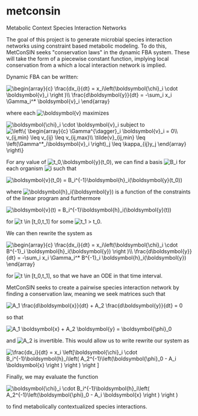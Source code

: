 # metconsin
Metabolic Context Species Interaction Networks

The goal of this project is to generate microbial species interaction networks using constraint based metabolic modeling. To do this, MetConSIN seeks "conservation laws" in the dynamic FBA system. These will take the form of a piecewise constant function, implying local conservation from a which a local interaction network is implied.

Dynamic FBA can be written:

<img src="https://latex.codecogs.com/gif.latex?\begin{array}{c}&space;\frac{dx_i}{dt}&space;=&space;x_i\left(\boldsymbol{\chi}_i&space;\cdot&space;\boldsymbol{v}_i&space;\right&space;)\\&space;\frac{d\boldsymbol{y}}{dt}&space;=&space;-\sum_i&space;x_i&space;\Gamma_i^*&space;\boldsymbol{v}_i&space;\end{array}" title="\begin{array}{c} \frac{dx_i}{dt} = x_i\left(\boldsymbol{\chi}_i \cdot \boldsymbol{v}_i \right )\\ \frac{d\boldsymbol{y}}{dt} = -\sum_i x_i \Gamma_i^* \boldsymbol{v}_i \end{array}" />

where each <img src="https://latex.codecogs.com/gif.latex?\boldsymbol{v}" title="\boldsymbol{v}" /> maximizes

<img src="https://latex.codecogs.com/gif.latex?\boldsymbol{\chi}_i&space;\cdot&space;\boldsymbol{v}_i" title="\boldsymbol{\chi}_i \cdot \boldsymbol{v}_i" />
subject to 
<img src="https://latex.codecogs.com/gif.latex?\left\{&space;\begin{array}{c}&space;\Gamma^{\dagger}_i&space;\boldsymbol{v}_i&space;=&space;0\\&space;v_{ij,min}&space;\leq&space;v_{ij}&space;\leq&space;v_{ij,max}\\&space;\tilde{v}_{ij,min}&space;\leq&space;\left(\Gamma^*_i\boldsymbol{v}_i&space;\right)_j&space;\leq&space;\kappa_{ij}y_j&space;\end{array}&space;\right\}" title="\left\{ \begin{array}{c} \Gamma^{\dagger}_i \boldsymbol{v}_i = 0\\ v_{ij,min} \leq v_{ij} \leq v_{ij,max}\\ \tilde{v}_{ij,min} \leq \left(\Gamma^*_i\boldsymbol{v}_i \right)_j \leq \kappa_{ij}y_j \end{array} \right\}" />

For any value of <img src="https://latex.codecogs.com/gif.latex?t_0,\boldsymbol{y}(t_0)" title="t_0,\boldsymbol{y}(t_0)" />, we can find a basis <img src="https://latex.codecogs.com/gif.latex?B_i" title="B_i" /> for each organism <img src="https://latex.codecogs.com/gif.latex?i" title="i" /> such that 

<img src="https://latex.codecogs.com/gif.latex?\boldsymbol{v}(t_0)&space;=&space;B_i^{-1}\boldsymbol{h}_i(\boldsymbol{y}(t_0))" title="\boldsymbol{v}(t_0) = B_i^{-1}\boldsymbol{h}_i(\boldsymbol{y}(t_0))" />

where <img src="https://latex.codecogs.com/gif.latex?\boldsymbol{h}_i(\boldsymbol{y})" title="\boldsymbol{h}_i(\boldsymbol{y})" /> is a function of the constraints of the linear program and furthermore  

<img src="https://latex.codecogs.com/gif.latex?\boldsymbol{v}(t)&space;=&space;B_i^{-1}\boldsymbol{h}_i(\boldsymbol{y}(t))" title="\boldsymbol{v}(t) = B_i^{-1}\boldsymbol{h}_i(\boldsymbol{y}(t))" />

for <img src="https://latex.codecogs.com/gif.latex?t&space;\in&space;[t_0,t_1]" title="t \in [t_0,t_1]" /> for some <img src="https://latex.codecogs.com/gif.latex?t_1&space;>&space;t_0" title="t_1 > t_0" />.

We can then rewrite the system as 

<img src="https://latex.codecogs.com/gif.latex?\begin{array}{c}&space;\frac{dx_i}{dt}&space;=&space;x_i\left(\boldsymbol{\chi}_i&space;\cdot&space;B^{-1}_i&space;\boldsymbol{h}_i(\boldsymbol{y})&space;\right&space;)\\&space;\frac{d\boldsymbol{y}}{dt}&space;=&space;-\sum_i&space;x_i&space;\Gamma_i^*&space;B^{-1}_i&space;\boldsymbol{h}_i(\boldsymbol{y})&space;\end{array}" title="\begin{array}{c} \frac{dx_i}{dt} = x_i\left(\boldsymbol{\chi}_i \cdot B^{-1}_i \boldsymbol{h}_i(\boldsymbol{y}) \right )\\ \frac{d\boldsymbol{y}}{dt} = -\sum_i x_i \Gamma_i^* B^{-1}_i \boldsymbol{h}_i(\boldsymbol{y}) \end{array}" />

for <img src="https://latex.codecogs.com/gif.latex?t&space;\in&space;[t_0,t_1]" title="t \in [t_0,t_1]" />, so that we have an ODE in that time interval.

MetConSIN seeks to create a pairwise species interaction network by finding a conservation law, meaning we seek matrices such that 

<img src="https://latex.codecogs.com/gif.latex?A_1&space;\frac{d\boldsymbol{x}}{dt}&space;&plus;&space;A_2&space;\frac{d\boldsymbol{y}}{dt}&space;=&space;0" title="A_1 \frac{d\boldsymbol{x}}{dt} + A_2 \frac{d\boldsymbol{y}}{dt} = 0" />

so that 

<img src="https://latex.codecogs.com/gif.latex?A_1&space;\boldsymbol{x}&space;&plus;&space;A_2&space;\boldsymbol{y}&space;=&space;\boldsymbol{\phi}_0" title="A_1 \boldsymbol{x} + A_2 \boldsymbol{y} = \boldsymbol{\phi}_0" />

and <img src="https://latex.codecogs.com/gif.latex?A_2" title="A_2" /> is invertible. This would allow us to write rewrite our system as 

<img src="https://latex.codecogs.com/gif.latex?\frac{dx_i}{dt}&space;=&space;x_i&space;\left[\boldsymbol{\chi}_i&space;\cdot&space;B_i^{-1}\boldsymbol{h}_i\left(&space;A_2^{-1}\left(\boldsymbol{\phi}_0&space;-&space;A_i&space;\boldsymbol{x}&space;\right&space;)&space;\right&space;)&space;\right&space;]" title="\frac{dx_i}{dt} = x_i \left[\boldsymbol{\chi}_i \cdot B_i^{-1}\boldsymbol{h}_i\left( A_2^{-1}\left(\boldsymbol{\phi}_0 - A_i \boldsymbol{x} \right ) \right ) \right ]" />

Finally, we may evaluate the function 

<img src="https://latex.codecogs.com/gif.latex?\boldsymbol{\chi}_i&space;\cdot&space;B_i^{-1}\boldsymbol{h}_i\left(&space;A_2^{-1}\left(\boldsymbol{\phi}_0&space;-&space;A_i&space;\boldsymbol{x}&space;\right&space;)&space;\right&space;)" title="\boldsymbol{\chi}_i \cdot B_i^{-1}\boldsymbol{h}_i\left( A_2^{-1}\left(\boldsymbol{\phi}_0 - A_i \boldsymbol{x} \right ) \right )" />

to find metabolically contextualized species interactions. 
